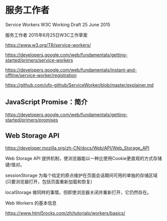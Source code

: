 # 服务工作者


Service Workers W3C Working Draft 25 June 2015

服务工作者 2015年6月25日W3C工作草案


https://www.w3.org/TR/service-workers/





https://developers.google.com/web/fundamentals/getting-started/primers/service-workers


https://developers.google.com/web/fundamentals/instant-and-offline/service-worker/registration


https://github.com/ufo-github/ServiceWorker/blob/master/explainer.md







## JavaScript Promise：简介

https://developers.google.com/web/fundamentals/getting-started/primers/promises


## Web Storage API

https://developer.mozilla.org/zh-CN/docs/Web/API/Web_Storage_API

Web Storage API 提供机制，使浏览器能以一种比使用Cookie更直观的方式存储键/值对。


sessionStorage 为每个给定的原点维护在页面会话期间可用的单独的存储区域
(只要浏览器打开，包括页面重新加载和恢复)

localStorage 做同样的事情，但即使浏览器关闭并重新打开，它仍然存在。




Web Workers 的基本信息

https://www.html5rocks.com/zh/tutorials/workers/basics/


















